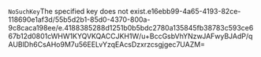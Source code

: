 <?xml version="1.0" encoding="UTF-8"?>
<Error><Code>NoSuchKey</Code><Message>The specified key does not exist.</Message><Key>e16ebb99-4a65-4193-82ce-118690e1af3d/55b5d2b1-85d0-4370-800a-9c8caca198ee/e.4188385288d1251b0b5bdc2780a135845fb38783c593ce667b12d0801c</Key><RequestId>WHW1KYQVKQACCJKH</RequestId><HostId>1W/u+BccGsbVhYNzwJAFwyBJAdP/qAUBlDh6CsAHo9M7u56EELvYzqEAcsDzxrzcsgjgec7UAZM=</HostId></Error>